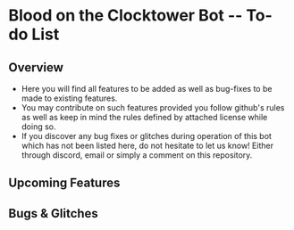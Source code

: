 # Blood on the Clocktower Bot -- To-do List

## Overview 

* Here you will find all features to be added as well as bug-fixes to be made to existing features. 
* You may contribute on such features provided you follow github's rules as well as keep in mind the rules defined by attached license while doing so. 
* If you discover any bug fixes or glitches during operation of this bot which has not been listed here, do not hesitate to let us know! Either through discord, email or simply a comment on this repository. 

## Upcoming Features


## Bugs & Glitches